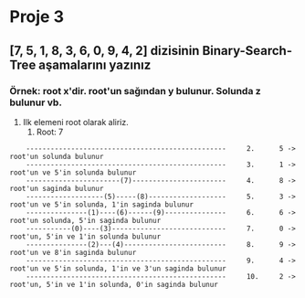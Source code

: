 # Proje 3

## [7, 5, 1, 8, 3, 6, 0, 9, 4, 2] dizisinin Binary-Search-Tree aşamalarını yazınız

### Örnek: root x'dir. root'un sağından y bulunur. Solunda z bulunur vb.

1. Ilk elemeni root olarak aliriz.
   1. Root: 7

```text
    -------------------------------------------------     2.      5 -> root'un solunda bulunur
    -------------------------------------------------     3.      1 -> root'un ve 5'in solunda bulunur 
    -----------------------(7)-----------------------     4.      8 -> root'un saginda bulunur
    -------------------(5)-----(8)-------------------     5.      3 -> root'un ve 5'in solunda, 1'in saginda bulunur
    ---------------(1)----(6)------(9)---------------     6.      6 -> root'un solunda, 5'in saginda bulunur
    -----------(0)----(3)----------------------------     7.      0 -> root'un, 5'in ve 1'in solunda bulunur
    ---------------(2)---(4)-------------------------     8.      9 -> root'un ve 8'in saginda bulunur
    -------------------------------------------------     9.      4 -> root'un ve 5'in solunda, 1'in ve 3'un saginda bulunur
    -------------------------------------------------     10.     2 -> root'un, 5'in ve 1'in solunda, 0'in saginda bulunur    
```
